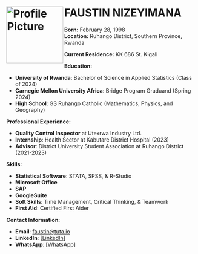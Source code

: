 # <img src="https://www.simpleimageresizer.com/_uploads/photos/aac89224/123_50.jpg" alt="Profile Picture" width="150" align="left">

# **FAUSTIN NIZEYIMANA**
**Born:** February 28, 1998  
**Location:** Ruhango District, Southern Province, Rwanda 

**Current Residence:** KK 686 St. Kigali

**Education:**
- **University of Rwanda**: Bachelor of Science in Applied Statistics (Class of 2024)
- **Carnegie Mellon University Africa**: Bridge Program Graduand (Spring 2024)
- **High School**: GS Ruhango Catholic (Mathematics, Physics, and Geography)

**Professional Experience:**
- **Quality Control Inspector** at Utexrwa Industry Ltd.
- **Internship**: Health Sector at Kabutare District Hospital (2023)
- **Advisor**: District University Student Association at Ruhango District (2021-2023)

**Skills:**
- **Statistical Software**: STATA, SPSS, & R-Studio
- **Microsoft Office**
- **SAP**
- **GoogleSuite**
- **Soft Skills**: Time Management, Critical Thinking, & Teamwork
- **First Aid**: Certified First Aider

**Contact Information:**
- **Email**: faustin@tuta.io 
- **LinkedIn**: [[LinkedIn](https://www.linkedin.com/in/faustin-nizeyimana-8aab85259?lipi=urn%3Ali%3Apage%3Ad_flagship3_profile_view_base%3BL0EyhcJBRHGlX%2FdQeUBS%2Bg%3D%3D)]
- **WhatsApp**: [[WhatsApp](https://wa.me/250784885925)]
